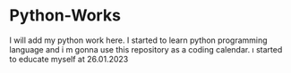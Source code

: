 # Python-Works
I will add my python work here.
I started to learn python programming language and i m gonna use this repository as a coding calendar. 
ı started to educate myself at 26.01.2023
